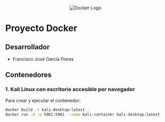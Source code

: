 <p align="center">
  <img src="https://1000logos.net/wp-content/uploads/2021/11/Docker-Logo-2013.png" alt="Docker Logo">
</p>

# Proyecto Docker

## Desarrollador
- Francisco José García Flores

## Contenedores

### 1. Kali Linux con escritorio accesible por navegador

Para crear y ejecutar el contenedor:

```bash
docker build -t kali-desktop:latest .
docker run -d -p 5901:5901 --name kali-container kali-desktop:latest
```


